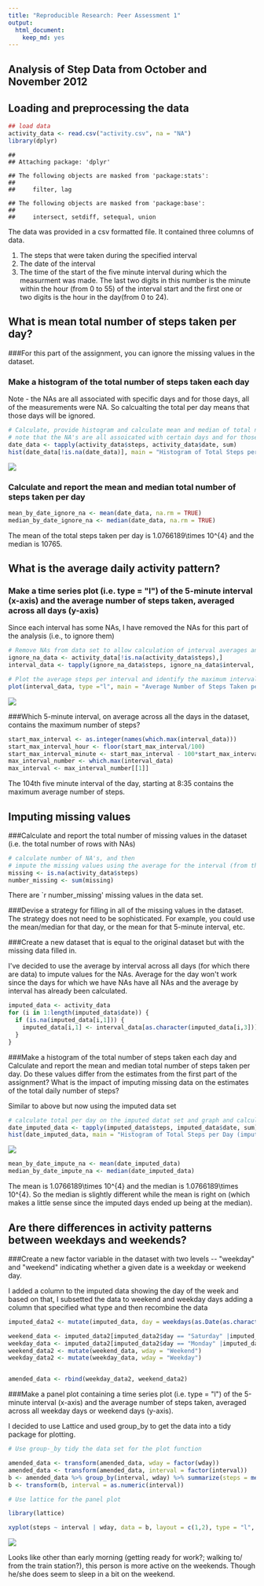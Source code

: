 ```yaml
---
title: "Reproducible Research: Peer Assessment 1"
output: 
  html_document: 
    keep_md: yes
---
```

## Analysis of Step Data from October and November 2012

## Loading and preprocessing the data


```r
## load data
activity_data <- read.csv("activity.csv", na = "NA")
library(dplyr)
```

```
## 
## Attaching package: 'dplyr'
```

```
## The following objects are masked from 'package:stats':
## 
##     filter, lag
```

```
## The following objects are masked from 'package:base':
## 
##     intersect, setdiff, setequal, union
```

The data was provided in a csv formatted file.  It contained three columns of data.

1.  The steps that were taken during the specified interval
2.  The date of the interval
3.  The time of the start of the five minute interval during which the measurment was made.  The last two digits in this number is the minute within the hour (from 0 to 55) of the interval start and the first one or two digits is the hour in the day(from 0 to 24). 

## What is mean total number of steps taken per day?

###For this part of the assignment, you can ignore the missing values in the dataset.

### Make a histogram of the total number of steps taken each day

Note - the NAs are all associated with specific days and for those days, all of the measurements were NA.  So calcualting the total per day means that those days will be ignored.


```r
# Calculate, provide histogram and calculate mean and median of total number of steps taken each day 
# note that the NA's are all assoicated with certain days and for those days all intervals are NA
date_data <- tapply(activity_data$steps, activity_data$date, sum)
hist(date_data[!is.na(date_data)], main = "Histogram of Total Steps per Day (ignoring NAs)", xlab = "Total Steps per Day")
```

![](PA1_template_files/figure-html/histogram_ignore_nas-1.png)<!-- -->

### Calculate and report the mean and median total number of steps taken per day



```r
mean_by_date_ignore_na <- mean(date_data, na.rm = TRUE)
median_by_date_ignore_na <- median(date_data, na.rm = TRUE)
```

The mean of the total steps taken per day is 1.0766189\times 10^{4} and the median is 10765.

## What is the average daily activity pattern?

### Make a time series plot (i.e. type = "l") of the 5-minute interval (x-axis) and the average number of steps taken, averaged across all days (y-axis)

Since each interval has some NAs, I have removed the NAs for this part of the analysis (i.e., to ignore them)


```r
# Remove NAs from data set to allow calculation of interval averages and calculate interval averages
ignore_na_data <- activity_data[!is.na(activity_data$steps),]
interval_data <- tapply(ignore_na_data$steps, ignore_na_data$interval, mean)

# Plot the average steps per interval and identify the maximum interval
plot(interval_data, type ="l", main = "Average Number of Steps Taken per 5 Minute Interval in Day", ylab = "Average Number of Steps per Interval", xlab = "Interval")
```

![](PA1_template_files/figure-html/by_interval_line_plot-1.png)<!-- -->

###Which 5-minute interval, on average across all the days in the dataset, contains the maximum number of steps?


```r
start_max_interval <- as.integer(names(which.max(interval_data)))
start_max_interval_hour <- floor(start_max_interval/100)
start_max_interval_minute <- start_max_interval - 100*start_max_interval_hour
max_interval_number <- which.max(interval_data)
max_interval <- max_interval_number[[1]]
```

The 104th five minute interval of the day, starting at 8:35 contains the maximum average number of steps. 

## Imputing missing values

###Calculate and report the total number of missing values in the dataset (i.e. the total number of rows with NAs)



```r
# calculate number of NA's, and then 
# impute the missing values using the average for the interval (from the previously calculated interval_data)
missing <- is.na(activity_data$steps)
number_missing <- sum(missing)
```

There are `r number_missing' missing values in the data set.

###Devise a strategy for filling in all of the missing values in the dataset. The strategy does not need to be sophisticated. For example, you could use the mean/median for that day, or the mean for that 5-minute interval, etc.

###Create a new dataset that is equal to the original dataset but with the missing data filled in.

I've decided to use the average by interval across all days (for which there are data) to impute values for the NAs.  Average for the day won't work since the days for which we have NAs have all NAs and the average by interval has already been calculated.


```r
imputed_data <- activity_data
for (i in 1:length(imputed_data$date)) {
  if (is.na(imputed_data[i,1])) {
    imputed_data[i,1] <- interval_data[as.character(imputed_data[i,3])]
  }
}
```

###Make a histogram of the total number of steps taken each day and Calculate and report the mean and median total number of steps taken per day. Do these values differ from the estimates from the first part of the assignment? What is the impact of imputing missing data on the estimates of the total daily number of steps?

Similar to above but now using the imputed data set


```r
# calculate total per day on the imputed datat set and graph and calculate the mean and median for the reulsts 
date_imputed_data <- tapply(imputed_data$steps, imputed_data$date, sum)
hist(date_imputed_data, main = "Histogram of Total Steps per Day (imputing NAs)", xlab = "Total Steps per Day")
```

![](PA1_template_files/figure-html/histogram_impute_nas-1.png)<!-- -->

```r
mean_by_date_impute_na <- mean(date_imputed_data)
median_by_date_impute_na <- median(date_imputed_data)
```

The mean is 1.0766189\times 10^{4} and the median is 1.0766189\times 10^{4}.  So the median is slightly different while the mean is right on (which makes a little sense since the imputed days ended up being at the median).

## Are there differences in activity patterns between weekdays and weekends?

###Create a new factor variable in the dataset with two levels -- "weekday" and "weekend" indicating whether a given date is a weekday or weekend day.

I added a column to the imputed data showing the day of the week and based on that, I subsetted the data to weekend and weekday days adding a column that specified what type and then recombine the data


```r
imputed_data2 <- mutate(imputed_data, day = weekdays(as.Date(as.character(date))))

weekend_data <- imputed_data2[imputed_data2$day == "Saturday" |imputed_data2$day == "Sunday" ,]
weekday_data <- imputed_data2[imputed_data2$day == "Monday" |imputed_data2$day == "Tuesday" | imputed_data2$day == "Wednesday" | imputed_data2$day == "Thursday"  | imputed_data2$day == "Friday" ,]
weekend_data2 <- mutate(weekend_data, wday = "Weekend")
weekday_data2 <- mutate(weekday_data, wday = "Weekday")


amended_data <- rbind(weekday_data2, weekend_data2)
```

###Make a panel plot containing a time series plot (i.e. type = "l") of the 5-minute interval (x-axis) and the average number of steps taken, averaged across all weekday days or weekend days (y-axis). 

I decided to use Lattice and used group_by to get the data into a tidy package for plotting.


```r
# Use group-_by tidy the data set for the plot function

amended_data <- transform(amended_data, wday = factor(wday))
amended_data <- transform(amended_data, interval = factor(interval))
b <- amended_data %>% group_by(interval, wday) %>% summarize(steps = mean(steps))
b <- transform(b, interval = as.numeric(interval))

# Use lattice for the panel plot

library(lattice)

xyplot(steps ~ interval | wday, data = b, layout = c(1,2), type = "l", ylab = "Number of Steps")
```

![](PA1_template_files/figure-html/weekend_weekday_comparison-1.png)<!-- -->

Looks like other than early morning (getting ready for work?; walking to/ from the train station?), this person is more active on the weekends.  Though he/she does seem to sleep in a bit on the weekend.
